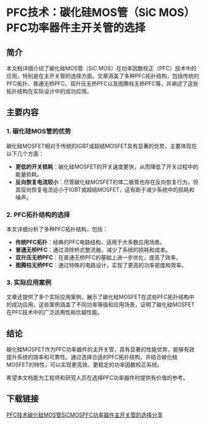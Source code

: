 # PFC技术：碳化硅MOS管（SiC MOS）PFC功率器件主开关管的选择

## 简介

本文档详细介绍了碳化硅MOS管（SiC MOS）在功率因数校正（PFC）技术中的应用，特别是在主开关管的选择方面。文章涵盖了多种PFC拓扑结构，包括传统的PFC拓扑、普通无桥PFC、双升压无桥PFC以及图腾柱无桥PFC等，并阐述了这些拓扑结构在实际设计中的成功应用。

## 主要内容

### 1. 碳化硅MOS管的优势

碳化硅MOSFET相对于传统的IGBT或超结MOSFET具有显著的优势，主要体现在以下几个方面：

- **更低的开关损耗**：碳化硅MOSFET的开关速度更快，从而降低了开关过程中的能量损耗。
- **反向恢复电流较小**：尽管碳化硅MOSFET的体二极管也存在反向恢复行为，但其反向恢复电流远小于IGBT或超结MOSFET，这有助于减少系统中的损耗和噪声。

### 2. PFC拓扑结构的选择

本文详细分析了多种PFC拓扑结构，包括：

- **传统PFC拓扑**：经典的PFC电路结构，适用于大多数应用场景。
- **普通无桥PFC**：通过消除桥式整流器，减少了系统的损耗和成本。
- **双升压无桥PFC**：在普通无桥PFC的基础上进一步优化，提高了效率。
- **图腾柱无桥PFC**：通过特殊的电路设计，实现了更高的功率密度和效率。

### 3. 实际应用案例

文章还提供了多个实际应用案例，展示了碳化硅MOSFET在这些PFC拓扑结构中的成功应用。这些案例涵盖了不同功率等级和应用场景，证明了碳化硅MOSFET在PFC技术中的广泛适用性和优越性能。

## 结论

碳化硅MOSFET作为PFC功率器件的主开关管，具有显著的性能优势，能够有效提升系统的效率和可靠性。通过选择合适的PFC拓扑结构，并结合碳化硅MOSFET的特性，可以实现更高效、更稳定的功率因数校正系统。

希望本文档能为工程师和研究人员在选择PFC功率器件时提供有价值的参考。

## 下载链接

[PFC技术碳化硅MOS管SiCMOSPFC功率器件主开关管的选择分享](https://pan.quark.cn/s/1d2ce47e6f88)